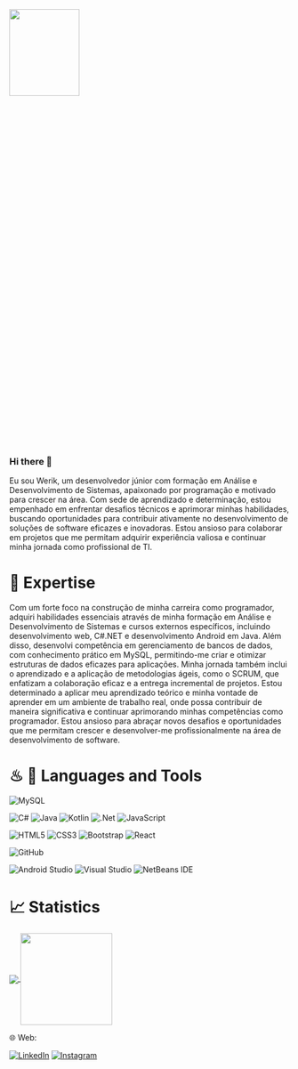 <img src="https://widgetbite.com/banner?title=Werik%20Sousa&subtitle=Software%20Developer&backgroundpalette=autumn&fontpalette=none&titletransform=none&subtitletransform=none" width=50% height=20%/>

### Hi there 👋

Eu sou Werik, um desenvolvedor júnior com formação em Análise e Desenvolvimento de Sistemas, apaixonado por programação e motivado para crescer na área. Com sede de aprendizado e determinação, estou empenhado em enfrentar desafios técnicos e aprimorar minhas habilidades, buscando oportunidades para contribuir ativamente no desenvolvimento de soluções de software eficazes e inovadoras. Estou ansioso para colaborar em projetos que me permitam adquirir experiência valiosa e continuar minha jornada como profissional de TI.

# 🚀 Expertise

 Com um forte foco na construção de minha carreira como programador, adquiri habilidades essenciais através de minha formação em Análise e Desenvolvimento de Sistemas e cursos externos específicos, incluindo desenvolvimento web, C#.NET e desenvolvimento Android em Java.
 Além disso, desenvolvi competência em gerenciamento de bancos de dados, com conhecimento prático em MySQL, permitindo-me criar e otimizar estruturas de dados eficazes para aplicações. Minha jornada também inclui o aprendizado e a aplicação de metodologias ágeis, como o SCRUM, que enfatizam a colaboração eficaz e a entrega incremental de projetos.
 Estou determinado a aplicar meu aprendizado teórico e minha vontade de aprender em um ambiente de trabalho real, onde possa contribuir de maneira significativa e continuar aprimorando minhas competências como programador. Estou ansioso para abraçar novos desafios e oportunidades que me permitam crescer e desenvolver-me profissionalmente na área de desenvolvimento de software.

# ♨ 💾 Languages and Tools

![MySQL](https://img.shields.io/badge/mysql-%2300f.svg?style=for-the-badge&logo=mysql&logoColor=white)

![C#](https://img.shields.io/badge/c%23-%23239120.svg?style=for-the-badge&logo=c-sharp&logoColor=white)
![Java](https://img.shields.io/badge/java-%23ED8B00.svg?style=for-the-badge&logo=openjdk&logoColor=white)
![Kotlin](https://img.shields.io/badge/kotlin-%237F52FF.svg?style=for-the-badge&logo=kotlin&logoColor=white)
![.Net](https://img.shields.io/badge/.NET-5C2D91?style=for-the-badge&logo=.net&logoColor=white)
![JavaScript](https://img.shields.io/badge/javascript-%23323330.svg?style=for-the-badge&logo=javascript&logoColor=%23F7DF1E)

![HTML5](https://img.shields.io/badge/html5-%23E34F26.svg?style=for-the-badge&logo=html5&logoColor=white)
![CSS3](https://img.shields.io/badge/css3-%231572B6.svg?style=for-the-badge&logo=css3&logoColor=white)
![Bootstrap](https://img.shields.io/badge/bootstrap-%238511FA.svg?style=for-the-badge&logo=bootstrap&logoColor=white)
![React](https://img.shields.io/badge/react-%2320232a.svg?style=for-the-badge&logo=react&logoColor=%2361DAFB)

![GitHub](https://img.shields.io/badge/github-%23121011.svg?style=for-the-badge&logo=github&logoColor=white)

![Android Studio](https://img.shields.io/badge/Android%20Studio-3DDC84.svg?style=for-the-badge&logo=android-studio&logoColor=white)
![Visual Studio](https://img.shields.io/badge/Visual%20Studio-5C2D91.svg?style=for-the-badge&logo=visual-studio&logoColor=white)
![NetBeans IDE](https://img.shields.io/badge/NetBeansIDE-1B6AC6.svg?style=for-the-badge&logo=apache-netbeans-ide&logoColor=white)


# 📈 Statistics 

<p align="left">
  <a href="https://github.com/anuraghazra/github-readme-stats">
    <img
      align="center"
      src="https://github-readme-stats.vercel.app/api/top-langs/?username=Werik-Sousa&layout=compact&theme=dracula&title_color=03D361&bg_color=21262d"
    />
  </a>
  <a href="https://github.com/anuraghazra/github-readme-stats">
    <img
      align="center"
      height="165"
      src="https://github-readme-stats.vercel.app/api?username=Werik-Sousa&count_private=true&show_icons=true&custom_title=Github%20Status&hide=issues&theme=dracula&title_color=03D361&bg_color=21262d"
    />
  </a>
</p>

🌐 Web:

[![LinkedIn](https://img.shields.io/badge/linkedin-%230077B5.svg?style=for-the-badge&logo=linkedin&logoColor=white)](https://www.linkedin.com/in/werik-sousa/)
[![Instagram](https://img.shields.io/badge/Instagram-%23E4405F.svg?style=for-the-badge&logo=Instagram&logoColor=white)](https://www.instagram.com/weriksousa_)

